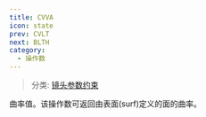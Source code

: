 ```yaml
---
title: CVVA
icon: state
prev: CVLT
next: BLTH
category:
  - 操作数
---
```


> 分类: [镜头参数约束](/hb/operands/130/871/  "Zemax 操作数 镜头参数约束")

曲率值。该操作数可返回由表面(surf)定义的面的曲率。